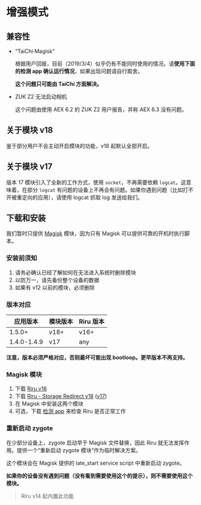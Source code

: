 # 增强模式

## 兼容性

* “TaiChi·Magisk”

  根据用户回报，目前（2019/3/4）似乎仍有不能同时使用的情况。请**使用下面的检测 app 确认运行情况**，如果出现问题请自行取舍。

  **这个问题只可能由 TaiChi 方面解决。**

* ZUK Z2 无法启动相机
  
  这个问题由使用 AEX 6.2 的 ZUK Z2 用户报告，并称 AEX 6.3 没有问题。

## 关于模块 v18

鉴于部分用户不会主动开启模块的功能，v18 起默认全部开启。

## 关于模块 v17

版本 17 模块引入了全新的工作方式，使用 `socket`，不再需要依赖 `logcat`。这意味着，在部分 `logcat` 有问题的设备上不再会有问题。如果你遇到问题（比如打不开被重定向的应用），请使用 logcat 抓取 log 发送给我们。

## 下载和安装

我们暂时只提供 [Magisk](https://forum.xda-developers.com/apps/magisk/official-magisk-v7-universal-systemless-t3473445) 模块，因为只有 Magisk 可以提供可靠的开机时执行脚本。

### 安装前须知

1. 请务必确认已经了解如何在无法进入系统时删除模块
2. 以防万一，请先备份整个设备的数据
3. 如果有 v12 以前的模块，必须删除

### 版本对应

| 应用版本    | 模块版本 | Riru 版本 |
| ----------- | -------- | --------- |
| 1.5.0+      | v18+     | v16+      |
| 1.4.0-1.4.9 | v17      | any       |

**注意，版本必须严格对应，否则最坏可能出现 bootloop。更早版本不再支持。**

### Magisk 模块

1. 下载 [Riru v16](https://github.com/RikkaApps/Riru/releases/download/v16/magisk-riru-core-v16.zip)
2. 下载 [Riru - Storage Redirect v18](https://github.com/RikkaApps/StorageRedirect-assets/releases/download/assets/magisk-riru-storage-redirect-v18.zip) ([v17](https://github.com/RikkaApps/StorageRedirect-assets/releases/download/assets/magisk-riru-storage-redirect-v17.zip))
3. 在 Magisk 中安装这两个模块
4. 可选，下载 [检测 app](https://github.com/RikkaApps/Riru/releases/download/v15/app-release.apk) 来检查 Riru 是否正常工作
   
### 重新启动 zygote

在少部分设备上，zygote 启动早于 Magisk 文件替换，因此 Riru 就无法发挥作用。提供一个“重新启动 zygote 模块”作为临时解决方案。

这个模块会在 Magisk 提供的 late_start service script 中重新启动 zygote。

**如果你的设备没有遇到问题（没有看到需要使用这个的提示），则不需要使用这个模块。**

> Riru v14 起内置此功能